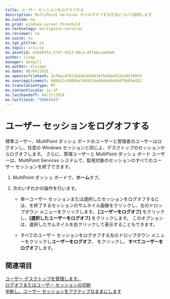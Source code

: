 ```yaml
---
title: ユーザー セッションをログオフする
description: MultiPoint Services からログオフする方法について説明します
ms.custom: na
ms.prod: windows-server-threshold
ms.technology: multipoint-services
ms.reviewer: na
ms.suite: na
ms.tgt_pltfrm: na
ms.topic: article
ms.assetid: e5b604fa-17d7-4d23-88ca-8ffa6caad4e8
author: lizap
manager: dongill
ms.author: elizapo
ms.date: 08/04/2016
ms.openlocfilehash: 2e70acdf022bddb163b634fbb68e0226e8d789fd
ms.sourcegitcommit: 0d0b32c8986ba7db9536e0b8648d4ddf9b03e452
ms.translationtype: MT
ms.contentlocale: ja-JP
ms.lasthandoff: 04/17/2019
ms.locfileid: "59863543"
---
```

# <a name="log-off-user-sessions"></a>ユーザー セッションをログオフする
標準ユーザー、MultiPoint ダッシュ ボードのユーザーと管理者のユーザーはログオンし、任意の Windows セッションと同じよ、デスクトップのセッションからログオフします。 さらに、管理ユーザーと MultiPoint ダッシュ ボード ユーザーは、MultiPoint Services システムで、監視対象のセッションのすべてのユーザー セッションを終了できます。  
  
1.  MultiPoint ダッシュ ボードで、**ホーム**タブ。  
  
2.  次のいずれかの操作を行います。  
  
    -   単一ユーザー セッションまたは選択したセッションをログオフするには、を終了するセッションのサムネイル画像をクリックし、左のドロップダウン メニューをクリックします。 **[ユーザーをログオフ]** をクリックし、**[選択したユーザーをログオフ]** をクリックします。 このオプションは、選択したサムネイルを右クリックして表示することもできます。
  
    -   すべてのユーザー セッションをログオフする左のドロップダウン メニューをクリックし**ユーザーをログオフ**、 をクリックし、**すべてユーザーをログオフ**します。  
  
## <a name="see-also"></a>関連項目  
[ユーザー デスクトップを管理します。](manage-user-desktops-using-multipoint-dashboard.md)  
[ログオフまたはユーザー セッションの切断](Log-off-or-Disconnect-User-Sessions.md)  
[中断し、ユーザー セッションをアクティブなままにします](Suspend-and-Leave-User-Session-Active.md)